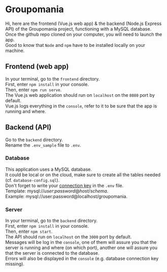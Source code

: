 # Groupomania

Hi, here are the frontend (Vue.js web app) & the backend (Node.js Express API) of the Groupomania project, functioning with a MySQL database.  
Once the github repo cloned on your computer, you will need to launch the app.  
Good to know that `Node` and `npm` have to be installed locally on your machine.

## Frontend (web app)

In your terminal, go to the `frontend` directory.  
First, enter `npm install` in your console.  
Then, enter `npm run serve`.  
The Vue.js web application should run on `localhost` on the `8080` port by default.  
Vue.js logs everything in the `console`, refer to it to be sure that the app is running and where.

## Backend (API)

Go to the `backend` directory.  
Rename the `.env_sample` file to `.env`.

### Database

This application uses a MySQL database.  
It could be local or on the cloud, make sure to create all the tables needed (cf. `database-config.sql`).  
Don't forget to write your [connection key](https://dev.mysql.com/doc/refman/8.0/en/connecting-using-uri-or-key-value-pairs.html) in the `.env` file.  
Template: mysql://_user_:_password_@_host_/_schema_.  
Example: mysql://user:password@localhost/groupomania.

### Server

In your terminal, go to the `backend` directory.  
First, enter `npm install` in your console.  
Then, enter `npm start`.  
The API should run on `localhost` on the `3000` port by default.  
Messages will be log in the `console`, one of them will assure you that the server is running and where (on which port), another one will assure you that the server is connected to the database.  
Errors will also be displayed in the `console` (e.g. database connection key missing).
